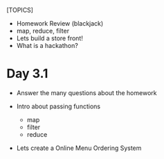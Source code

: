 [TOPICS]
- Homework Review (blackjack)
- map, reduce, filter
- Lets build a store front! 
- What is a hackathon?

# Day 3.1

- Answer the many questions about the homework

- Intro about passing functions 
     - map
     - filter
     - reduce

- Lets create a Online Menu Ordering System

    